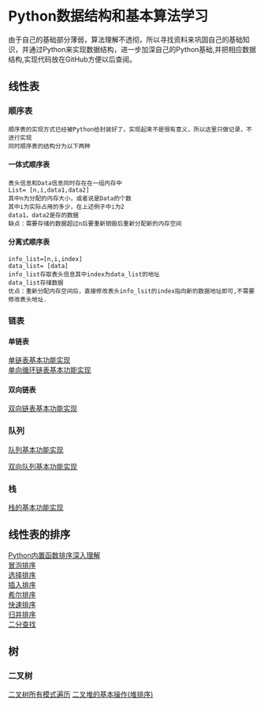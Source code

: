 # Python数据结构和基本算法学习
由于自己的基础部分薄弱，算法理解不透彻，所以寻找资料来巩固自己的基础知识，并通过Python来实现数据结构，进一步加深自己的Python基础,并把相应数据结构,实现代码放在GitHub方便以后查阅。
## 线性表
### 顺序表
    顺序表的实现方式已经被Python给封装好了，实现起来不是很有意义，所以这里只做记录，不进行实现
    同时顺序表的结构分为以下两种
#### 一体式顺序表
    表头信息和Data信息同时存在在一组内存中
    List= [n,i,data1,data2]
    其中n为分配的内存大小，或者说是Data的个数
    其中i为实际占用的多少，在上述例子中i为2
    data1，data2是存的数据
    缺点：需要存储的数据超过n后要重新销毁后重新分配新的内存空间
#### 分离式顺序表
    info_list=[n,i,index] 
    data_list= [data]
    info_list存取表头信息其中index为data_list的地址
    data_list存储数据
    优点：重新分配内存空间后，直接修改表头info_lsit的index指向新的数据地址即可,不需要修改表头地址.
    
### 链表
#### 单链表
[单链表基本功能实现](https://github.com/QiQi-OvO/data_structure/blob/master/single_link.py)  
[单向循环链表基本功能实现](https://github.com/QiQi-OvO/data_structure/blob/master/single_cycle_link.py)
#### 双向链表
[双向链表基本功能实现](https://github.com/QiQi-OvO/data_structure/blob/master/double_link.py)
### 队列
[队列基本功能实现](https://github.com/QiQi-OvO/data_structure/blob/master/queue.py)  

[双向队列基本功能实现](https://github.com/QiQi-OvO/data_structure/blob/master/double_queue.py)
### 栈
[栈的基本功能实现](https://github.com/QiQi-OvO/data_structure/blob/master/stack.py)
## 线性表的排序
[Python内置函数排序深入理解](https://github.com/QiQi-OvO/data_structure/blob/master/sort_method/builtin_sort.py)  
[冒泡排序](https://github.com/QiQi-OvO/data_structure/blob/master/sort_method/bubble_sort.py)  
[选择排序](https://github.com/QiQi-OvO/data_structure/blob/master/sort_method/select_sort.py)  
[插入排序](https://github.com/QiQi-OvO/data_structure/blob/master/sort_method/insert_sort.py)  
[希尔排序](https://github.com/QiQi-OvO/data_structure/blob/master/sort_method/shell_sort.py)  
[快速排序](https://github.com/QiQi-OvO/data_structure/blob/master/sort_method/quick_sort.py)  
[归并排序](https://github.com/QiQi-OvO/data_structure/blob/master/sort_method/merge_sort.py)  
[二分查找](https://github.com/QiQi-OvO/data_structure/blob/master/sort_method/binary_search.py)  
## 树
### 二叉树
[二叉树所有模式遍历](https://github.com/QiQi-OvO/data_structure/blob/master/Tree/binary_tree.py)
[二叉堆的基本操作(堆排序)](https://github.com/QiQi-OvO/data_structure/blob/master/Tree/binary_heap.py)